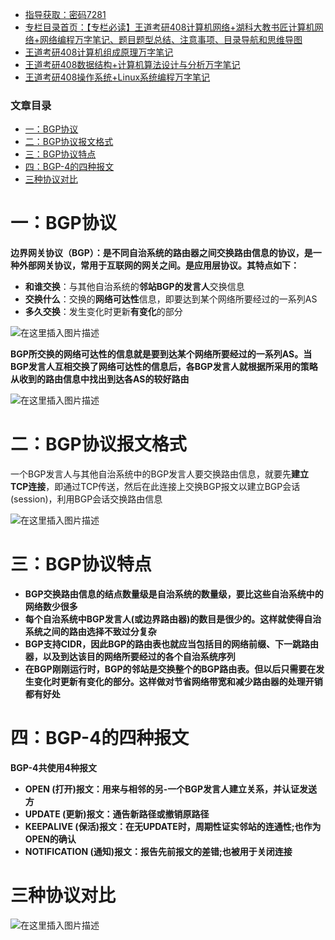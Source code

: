  

- [指导获取：密码7281](https://url18.ctfile.com/f/22722418-803125355-edf378)
- [专栏目录首页：【专栏必读】王道考研408计算机网络+湖科大教书匠计算机网络+网络编程万字笔记、题目题型总结、注意事项、目录导航和思维导图](https://zhangxing-tech.blog.csdn.net/article/details/125668174)
- [王道考研408计算机组成原理万字笔记](https://zhangxing-tech.blog.csdn.net/article/details/120664162?spm=1001.2014.3001.5502)
- [王道考研408数据结构+计算机算法设计与分析万字笔记](https://blog.csdn.net/qq_39183034/article/details/121501138?spm=1001.2014.3001.5501)
- [王道考研408操作系统+Linux系统编程万字笔记](https://zhangxing-tech.blog.csdn.net/article/details/121004242?spm=1001.2014.3001.5502)

### 文章目录

- [一：BGP协议](#BGP_10)
- [二：BGP协议报文格式](#BGP_32)
- [三：BGP协议特点](#BGP_39)
- [四：BGP-4的四种报文](#BGP4_47)
- [三种协议对比](#_58)

# 一：BGP协议

**边界网关协议（BGP）：是不同自治系统的路由器之间交换路由信息的协议，是一种外部网关协议，常用于互联网的网关之间。是应用层协议。其特点如下：**

- **和谁交换**：与其他自治系统的**邻站BGP的发言人**交换信息
- **交换什么**：交换的**网络可达性**信息，即要达到某个网络所要经过的一系列AS
- **多久交换**：发生变化时更新**有变化**的部分

![在这里插入图片描述](https://ziquyun.com/main/csdn/img?url=https%3A%2F%2Fimg-blog.csdnimg.cn%2F4320062e5a6848d18c6c2abe3f2fef74.png&rfUrl=https%3A%2F%2Fzhangxing-tech.blog.csdn.net%2Farticle%2Fdetails%2F125484529)

**BGP所交换的网络可达性的信息就是要到达某个网络所要经过的一系列AS。当BGP发言人互相交换了网络可达性的信息后，各BGP发言人就根据所采用的策略从收到的路由信息中找出到达各AS的较好路由**

![在这里插入图片描述](https://ziquyun.com/main/csdn/img?url=https%3A%2F%2Fimg-blog.csdnimg.cn%2F87c90d8acbb0487fbe432849d7a576d3.png&rfUrl=https%3A%2F%2Fzhangxing-tech.blog.csdn.net%2Farticle%2Fdetails%2F125484529)

# 二：BGP协议报文格式

一个BGP发言人与其他自治系统中的BGP发言人要交换路由信息，就要先**建立TCP连接**，即通过TCP传送，然后在此连接上交换BGP报文以建立BGP会话\(session\)，利用BGP会话交换路由信息

![在这里插入图片描述](https://ziquyun.com/main/csdn/img?url=https%3A%2F%2Fimg-blog.csdnimg.cn%2Fdbc658bfeefb47388e2cf51b281b0be1.png&rfUrl=https%3A%2F%2Fzhangxing-tech.blog.csdn.net%2Farticle%2Fdetails%2F125484529)

# 三：BGP协议特点

- **BGP交换路由信息的结点数量级是自治系统的数量级，要比这些自治系统中的网络数少很多**
- **每个自治系统中BGP发言人\(或边界路由器\)的数目是很少的。这样就使得自治系统之间的路由选择不致过分复杂**
- **BGP支持CIDR，因此BGP的路由表也就应当包括目的网络前缀、下一跳路由器，以及到达该目的网络所要经过的各个自治系统序列**
- **在BGP刚刚运行时，BGP的邻站是交换整个的BGP路由表。但以后只需要在发生变化时更新有变化的部分。这样做对节省网络带宽和减少路由器的处理开销都有好处**

# 四：BGP-4的四种报文

**BGP-4共使用4种报文**

- **OPEN \(打开\)报文：用来与相邻的另-一个BGP发言人建立关系，并认证发送方**
- **UPDATE \(更新\)报文：通告新路径或撤销原路径**
- **KEEPALIVE \(保活\)报文：在无UPDATE时，周期性证实邻站的连通性;也作为OPEN的确认**
- **NOTIFICATION \(通知\)报文：报告先前报文的差错;也被用于关闭连接**

# 三种协议对比

![在这里插入图片描述](https://ziquyun.com/main/csdn/img?url=https%3A%2F%2Fimg-blog.csdnimg.cn%2F77180c155adc4b5ba0c0bc5f1ad391b3.png&rfUrl=https%3A%2F%2Fzhangxing-tech.blog.csdn.net%2Farticle%2Fdetails%2F125484529)